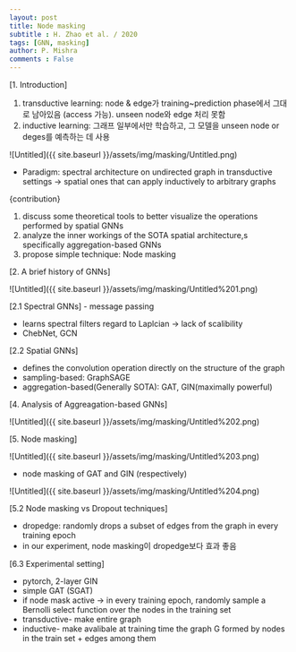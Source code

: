 ```yaml
---
layout: post
title: Node masking
subtitle : H. Zhao et al. / 2020
tags: [GNN, masking]
author: P. Mishra
comments : False
---
```




[1. Introduction]

1. transductive learning: node & edge가 training~prediction phase에서 그대로 남아있음 (access 가능). unseen node와 edge 처리 못함
2. inductive learning: 그래프 일부에서만 학습하고, 그 모델을 unseen node or deges를 예측하는 데 사용

![Untitled]({{ site.baseurl }}/assets/img/masking/Untitled.png)

- Paradigm: spectral architecture on undirected graph in transductive settings → spatial ones that can apply inductively to arbitrary graphs

 {contribution}

1. discuss some theoretical tools to better visualize the operations performed by spatial GNNs
2. analyze the inner workings of the SOTA spatial architecture,s specifically aggregation-based GNNs
3. propose simple technique: Node masking

[2. A brief history of GNNs]

![Untitled]({{ site.baseurl }}/assets/img/masking/Untitled%201.png)

[2.1 Spectral GNNs] - message passing

- learns spectral filters regard to Laplcian → lack of scalibility
- ChebNet, GCN

[2.2 Spatial GNNs]

- defines the convolution operation directly on the structure of the graph
- sampling-based: GraphSAGE
- aggregation-based(Generally SOTA): GAT, GIN(maximally powerful)

[4. Analysis of Aggreagation-based GNNs]

![Untitled]({{ site.baseurl }}/assets/img/masking/Untitled%202.png)

[5. Node masking]

![Untitled]({{ site.baseurl }}/assets/img/masking/Untitled%203.png)

- node masking of GAT and GIN (respectively)

![Untitled]({{ site.baseurl }}/assets/img/masking/Untitled%204.png)

[5.2 Node masking vs Dropout techniques]

- dropedge: randomly drops a subset of edges from the graph in every training epoch
- in our experiment, node masking이 dropedge보다 효과 좋음

[6.3 Experimental setting]

- pytorch, 2-layer GIN
- simple GAT (SGAT)
- if node mask active → in every training epoch, randomly sample a Bernolli select function over the nodes in the training set
- transductive- make entire graph
- inductive- make avalibale at training time the graph G formed by nodes in the train set + edges among them